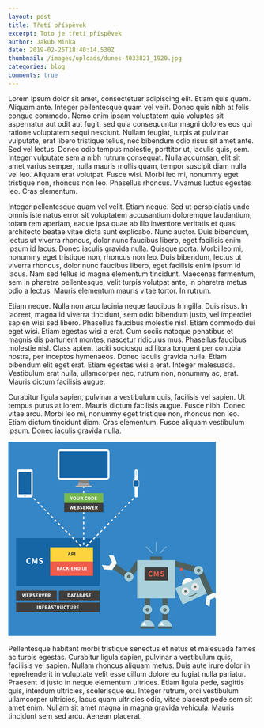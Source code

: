 ```yaml
---
layout: post
title: Třetí příspěvek
excerpt: Toto je třetí příspěvek
author: Jakub Minka
date: 2019-02-25T18:40:14.530Z
thumbnail: /images/uploads/dunes-4033821_1920.jpg
categories: blog
comments: true
---
```


Lorem ipsum dolor sit amet, consectetuer adipiscing elit. Etiam quis quam. Aliquam ante. Integer pellentesque quam vel velit. Donec quis nibh at felis congue commodo. Nemo enim ipsam voluptatem quia voluptas sit aspernatur aut odit aut fugit, sed quia consequuntur magni dolores eos qui ratione voluptatem sequi nesciunt. Nullam feugiat, turpis at pulvinar vulputate, erat libero tristique tellus, nec bibendum odio risus sit amet ante. Sed vel lectus. Donec odio tempus molestie, porttitor ut, iaculis quis, sem. Integer vulputate sem a nibh rutrum consequat. Nulla accumsan, elit sit amet varius semper, nulla mauris mollis quam, tempor suscipit diam nulla vel leo. Aliquam erat volutpat. Fusce wisi. Morbi leo mi, nonummy eget tristique non, rhoncus non leo. Phasellus rhoncus. Vivamus luctus egestas leo. Cras elementum.

Integer pellentesque quam vel velit. Etiam neque. Sed ut perspiciatis unde omnis iste natus error sit voluptatem accusantium doloremque laudantium, totam rem aperiam, eaque ipsa quae ab illo inventore veritatis et quasi architecto beatae vitae dicta sunt explicabo. Nunc auctor. Duis bibendum, lectus ut viverra rhoncus, dolor nunc faucibus libero, eget facilisis enim ipsum id lacus. Donec iaculis gravida nulla. Quisque porta. Morbi leo mi, nonummy eget tristique non, rhoncus non leo. Duis bibendum, lectus ut viverra rhoncus, dolor nunc faucibus libero, eget facilisis enim ipsum id lacus. Nam sed tellus id magna elementum tincidunt. Maecenas fermentum, sem in pharetra pellentesque, velit turpis volutpat ante, in pharetra metus odio a lectus. Mauris elementum mauris vitae tortor. In rutrum.

Etiam neque. Nulla non arcu lacinia neque faucibus fringilla. Duis risus. In laoreet, magna id viverra tincidunt, sem odio bibendum justo, vel imperdiet sapien wisi sed libero. Phasellus faucibus molestie nisl. Etiam commodo dui eget wisi. Etiam egestas wisi a erat. Cum sociis natoque penatibus et magnis dis parturient montes, nascetur ridiculus mus. Phasellus faucibus molestie nisl. Class aptent taciti sociosqu ad litora torquent per conubia nostra, per inceptos hymenaeos. Donec iaculis gravida nulla. Etiam bibendum elit eget erat. Etiam egestas wisi a erat. Integer malesuada. Vestibulum erat nulla, ullamcorper nec, rutrum non, nonummy ac, erat. Mauris dictum facilisis augue.

Curabitur ligula sapien, pulvinar a vestibulum quis, facilisis vel sapien. Ut tempus purus at lorem. Mauris dictum facilisis augue. Fusce nibh. Donec vitae arcu. Morbi leo mi, nonummy eget tristique non, rhoncus non leo. Etiam dictum tincidunt diam. Cras elementum. Fusce aliquam vestibulum ipsum. Donec iaculis gravida nulla.

![](/images/uploads/04-kentico-04.png)

Pellentesque habitant morbi tristique senectus et netus et malesuada fames ac turpis egestas. Curabitur ligula sapien, pulvinar a vestibulum quis, facilisis vel sapien. Nullam rhoncus aliquam metus. Duis aute irure dolor in reprehenderit in voluptate velit esse cillum dolore eu fugiat nulla pariatur. Praesent id justo in neque elementum ultrices. Etiam ligula pede, sagittis quis, interdum ultricies, scelerisque eu. Integer rutrum, orci vestibulum ullamcorper ultricies, lacus quam ultricies odio, vitae placerat pede sem sit amet enim. Nullam sit amet magna in magna gravida vehicula. Mauris tincidunt sem sed arcu. Aenean placerat.
